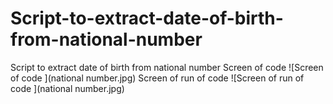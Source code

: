 # Script-to-extract-date-of-birth-from-national-number
Script to extract date of birth from national number 
Screen of code
![Screen of code ](national number.jpg)
Screen of run of code
![Screen of run of code ](national number.jpg)


